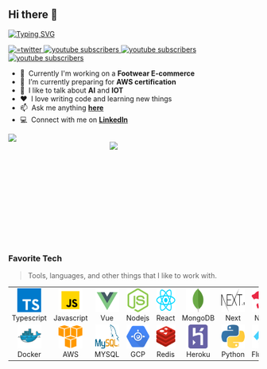 ## Hi there 👋
[![Typing SVG](https://readme-typing-svg.herokuapp.com?color=%231DA1F2&size=24&multiline=true&width=400&lines=I'm+Eric+Kojo+Abbey)](https://git.io/typing-svg)

<p align="left">
   <a href="https://twitter.com/abbey_kojo">
    <img alt="=twitter" title="Follow me" src="https://custom-icon-badges.herokuapp.com/static/v1?style=for-the-badge&logo=gigman-twitter-1&label=&message=Follow&color=1DA1F2"/>    </a> 
   <a href="https://www.linkedin.com/in/eric-kojo-abbey-54898a12a/">
    <img alt="youtube subscribers" title="let connect" src="https://custom-icon-badges.herokuapp.com/static/v1?style=for-the-badge&logo=gigman-linkedin-1&label=&message=let%27s%20connect&color=2867B2"/>
   </a> 
    <a href="https://www.linkedin.com/in/eric-kojo-abbey-54898a12a/">
    <img alt="youtube subscribers" title="let connect" src="https://custom-icon-badges.herokuapp.com/static/v1?style=for-the-badge&logo=gigman-hackerrank&label=&message=hackerrank&color=2ec866"/>
   </a> 
    <a href="https://github.com/Gigman2/gigman2">
    <img alt="youtube subscribers" title="github profile" src="https://custom-icon-badges.herokuapp.com/static/v1?style=for-the-badge&logo=gigman-github&label=&message=profile&color=000000"/>
   </a> 
</p>


- :office: &nbsp;Currently I'm working on a **Footwear E-commerce**
- 📖 &nbsp;I’m currently preparing for **AWS certification**
- :speech_balloon: &nbsp;I like to talk about **AI** and **IOT**
- ❤️ &nbsp;I love writing code and learning new things
- :mailbox: &nbsp;Ask me anything **[here](https://github.com/Gigman2/gigman2/issues)**
- :computer: &nbsp;Connect with me on **[LinkedIn](https://www.linkedin.com/in/eric-kojo-abbey-54898a12a/)**

<p  align=center>
  <div align="center">
      <a  href="https://github.com/denvercoder1/github-readme-streak-stats" title="Go to Source">
        <img align="left" width=300 src="https://github-readme-stats.vercel.app/api?username=Gigman2&count_private=true&show_icons=true&theme=radical&hide_rank=true&bg_color=24292f&hide_border=true&title_color=268bd2&text_color=718CA1&icon_color=718CA1" />
      </a>
    <a>
      <img align="right" width=300 src="https://github-readme-stats.vercel.app/api/top-langs?username=Gigman2&count_private=true&show_icons=true&theme=radical&hide_rank=true&bg_color=24292f&hide_border=true&title_color=268bd2&text_color=718CA1&icon_color=718CA1" />
    </a>
  </div>
   <br><br><br><br><br><br><br><br><br>
</p>  


<br />
<br />

### Favorite Tech
> Tools, languages, and other things that I like to work with.

<table>
  <tr>
    <td align="center" width="96">
      <a>
        <img src="./img/typescript.svg" width="48" height="48" alt="Typescript" />
      </a>
      <br>Typescript
    </td>
    <td align="center" width="96">
      <a>
        <img src="./img/javascript.svg" width="48" height="48" alt="Javascript" />
      </a>
      <br>Javascript
    </td>
    <td align="center" width="96">
      <a>
        <img src="./img/vue-js.svg" width="48" height="48" alt="Javascript" />
      </a>
      <br>Vue
    </td>
    <td align="center" width="96">
      <a>
        <img src="./img/nodejs.svg" width="48" height="48" alt="TypeScript" />
      </a>
      <br>Nodejs
    </td>
     <td align="center" width="96">
      <a>
        <img src="./img/reactjs.svg" width="48" height="48" alt="Jsonnet" />
      </a>
      <br>React
    </td>
     <td align="center" width="96">
      <a>
        <img src="./img/mongodb.svg" width="48" height="48" alt="Jsonnet" />
      </a>
      <br>MongoDB
    </td>
    <td align="center" width="96">
      <a>
        <img src="./img/nextjs.svg" width="48" height="48" alt="JavaScript" />
      </a>
      <br>Next
    </td>
    <td align="center" width="96">
      <a>
        <img src="./img/nestjs.svg" width="48" height="48" alt="React" />
      </a>
      <br>Nest
    </td>
    <td align="center" width="96">
      <a>
        <img src="./img/remix-word.svg" width="48" height="48" alt="React" />
      </a>
      <br>RemixRun
    </td>
  </tr>
  <tr>
    <td align="center" width="96"> 
      <a>
        <img src="./img/docker.svg" width="48" height="48" alt="Docker" />
      </a>
      <br>Docker
    </td>
    <td align="center" width="96">
      <a href="" >
        <img src="./img/amazon_aws.svg" width="48" height="48" alt="aws" />
      </a>
      <br>AWS
    </td>
        <td align="center"  width="96">
      <a href="#macropower-tech">
        <img src="./img/mysql-official.svg" width="48" height="48" alt="RHEL" />
      </a>
      <br>MYSQL
    </td>
    <td align="center"  width="96">
      <a>
        <img src="./img/google_appengine.svg" width="48" height="48" alt="Debian" />
      </a>
      <br>GCP
    </td>
    <td align="center" width="96">
      <a href="">
        <img src="./img/redis.svg" width="48" height="48" alt="Powershell" />
      </a>
      <br>Redis
    </td>
    <td align="center"  width="96">
      <a href="">
        <img src="./img/heroku.svg" width="48" height="48" alt="Heroku" />
      </a>
      <br>Heroku
    </td>
    <td align="center" width="96">
      <a >
        <img src="./img/python.svg" width="48" height="48" alt="Python" />
      </a>
      <br>Python
    </td>
    <td align="center" width="96">
      <a>
        <img src="./img/flutterio.svg" width="48" height="48" alt="Prometheus" />
      </a>
      <br>Flutter
    </td>
    <td align="center" width="96">
      <a>
        <img src="./img/graphql.svg" width="48" height="48" alt="Prometheus" />
      </a>
      <br>GraphQL
    </td>
  </tr>
</table>


